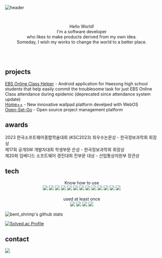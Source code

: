 ![header](https://capsule-render.vercel.app/api?type=venom&color=gradient&customColorList=0&text=welcome&fontColor=000000&desc=to%20bent_shrimp's%20code%20factory&descAlign=80&descAlignY=90)

<br>

<p align="center">
    Hello World! <br>
    I'm a software developer <br>
    who likes to make products derived from my own idea.<br>
    Someday, I wish my works to change the world to a better place.<br>
    <br>
</p>
<br>

## projects

<p align="center">
<div>
 <a href="https://github.com/bentshrimp/OnlineClassAlarm" target="_blank">EBS Online Class Helper</a>
 <span>- Android application for Haesong high school students that help easily commit the troublesome task for just EBS Online Class attendance during epidemic (deprecated since attendance system update)</span>
</div>
<div>
 <a href="https://github.com/bentshrimp/2022ESWContest_webOS_3013" target="_blank">Home++</a>
 <span>- New innovative wallpad platform develped with WebOS <a></a></span>
</div>
<div>
 <a href="https://github.com/AgainIoT/Open-Set-Go" target="_blank">Open-Set-Go</a>
 <span>- Open source project management platform</span>
</div>
<!-- <div>
 <a href="https://github.com/Cokothon-T4F1" target="_blank">Waggle</a>
 <span>- Community sharing memories by recommanding your music</span>
</div>
<div>
 <a href="https://github.com/bentshrimp/weird-weather" target="_blank">wierd-weather</a>
 <span>- </span>
</div> -->
</p>

## awards

2023 한국소프트웨어종합학술대회 (KSC2023) 최우수논문상 - 한국정보과학회 회장상<br>
제17회 공개SW 개발자대회 학생부문 은상 - 한국정보과학회 회장상<br>
제20회 임베디드 소프트웨어 경진대회 전부문 대상 - 산업통상자원부 장관상<br>

## tech

<p align="center">
Know how to use<br>
<img src="https://img.shields.io/badge/python-3776AB?style=for-the-badge&logo=python&logoColor=white">
<img src="https://img.shields.io/badge/Java-007396?style=for-the-badge&logo=Java&logoColor=white">
<img src="https://img.shields.io/badge/node.js-339933?style=for-the-badge&logo=nodedotjs&logoColor=white">
<img src="https://img.shields.io/badge/express-000000?style=for-the-badge&logo=express&logoColor=ffffff">
<img src="https://img.shields.io/badge/nestjs-E0234E?style=for-the-badge&logo=nestjs&logoColor=ffffff">
<img src="https://img.shields.io/badge/html5-E34F26?style=for-the-badge&logo=html5&logoColor=ffffff">
<img src="https://img.shields.io/badge/css3-1572B6?style=for-the-badge&logo=css3&logoColor=ffffff">
<img src="https://img.shields.io/badge/javascript-F7DF1E?style=for-the-badge&logo=javascript&logoColor=000000">
<img src="https://img.shields.io/badge/typescript-3178C6?style=for-the-badge&logo=typescript&logoColor=ffffff">
<img src="https://img.shields.io/badge/react-61DAFB?style=for-the-badge&logo=react&logoColor=000000">
<img src="https://img.shields.io/badge/android-34A853?style=for-the-badge&logo=android&logoColor=ffffff">
<img src="https://img.shields.io/badge/mysql-4479A1?style=for-the-badge&logo=mysql&logoColor=ffffff">
<img src="https://img.shields.io/badge/mongodb-47A248?style=for-the-badge&logo=mongodb&logoColor=ffffff">
<br>
<br>
used at least once<br>
<img src="https://img.shields.io/badge/django-092E20?style=for-the-badge&logo=django&logoColor=ffffff">
<img src="https://img.shields.io/badge/next.js-000000?style=for-the-badge&logo=nextdotjs&logoColor=ffffff">
<img src="https://img.shields.io/badge/pytorch-EE4C2C?style=for-the-badge&logo=pytorch&logoColor=ffffff">
<img src="https://img.shields.io/badge/C++-A8B9CC?style=for-the-badge&logo=CPlusPlus&logoColor=000000">
</p>

![bent_shrimp's github stats](https://github-readme-stats.vercel.app/api?username=bentshrimp&show_icons=true)

[![Solved.ac Profile](http://mazassumnida.wtf/api/v2/generate_badge?boj=bent_shrimp)](https://solved.ac/bentshrimp)

## contact

<a href="bent_shrimp@kookmin.ac.kr" target="_blank"><img src="https://img.shields.io/badge/bent_shrimp@kookmin.ac.kr-EA4335?style=flat-square&logo=gmail&logoColor=white"/></a>
